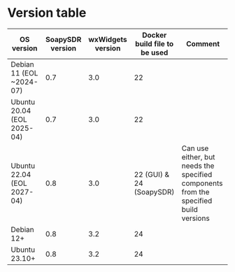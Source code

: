 # Version table

| OS version | SoapySDR version | wxWidgets version | Docker build file to be used | Comment |
| --- | --- | --- | --- | --- |
| Debian 11 (EOL ~2024-07) | 0.7 | 3.0 | 22 |
| Ubuntu 20.04 (EOL 2025-04) | 0.7 | 3.0 | 22 |
| Ubuntu 22.04 (EOL 2027-04) | 0.8 | 3.0 | 22 (GUI) & 24 (SoapySDR) | Can use either, but needs the specified components from the specified build versions |
| Debian 12+ | 0.8 | 3.2 | 24 |
| Ubuntu 23.10+ | 0.8 | 3.2 | 24 |
